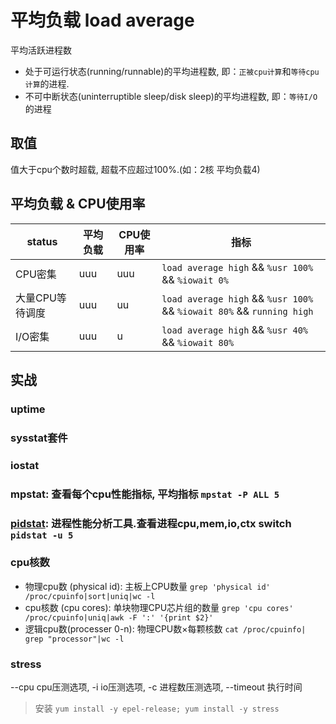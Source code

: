 # 平均负载 load average

平均活跃进程数

- 处于可运行状态(running/runnable)的平均进程数, 即：`正被cpu计算`和`等待cpu计算`的进程.
- 不可中断状态(uninterruptible sleep/disk sleep)的平均进程数, 即：`等待I/O`的进程

## 取值

值大于cpu个数时超载,  超载不应超过100%.(如：2核 平均负载4)

## 平均负载 & CPU使用率

| status          | 平均负载 | CPU使用率 | 指标                                                                  |
| --------------- | -------- | --------- | --------------------------------------------------------------------- |
| CPU密集         | uuu      | uuu       | `load average high` && `%usr 100%` && `%iowait 0%`                    |
| 大量CPU等待调度 | uuu      | uu        | `load average high` && `%usr 100%` && `%iowait 80%` && `running high` |
| I/O密集         | uuu      | u         | `load average high` && `%usr 40%` && `%iowait 80%`                    |

## 实战

### uptime  

### sysstat套件

### iostat  

### mpstat: 查看每个cpu性能指标, 平均指标 `mpstat -P ALL 5`  

### [pidstat](src/cmd/pidstat.md): 进程性能分析工具.查看进程cpu,mem,io,ctx switch `pidstat -u 5`  

### cpu核数

- 物理cpu数 (physical id): 主板上CPU数量 `grep 'physical id' /proc/cpuinfo|sort|uniq|wc -l`
- cpu核数 (cpu cores): 单块物理CPU芯片组的数量 `grep 'cpu cores' /proc/cpuinfo|uniq|awk -F ':' '{print $2}'`
- 逻辑cpu数(processer 0-n): 物理CPU数×每颗核数 `cat /proc/cpuinfo| grep "processor"|wc -l`

### stress

--cpu cpu压测选项, 
-i io压测选项, 
-c 进程数压测选项, 
--timeout 执行时间
> 安装 `yum install -y epel-release; yum install -y stress`
